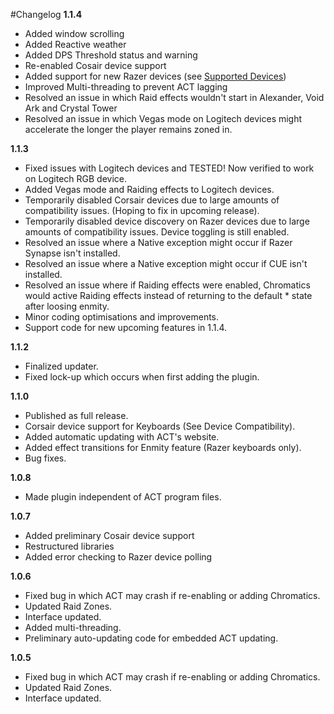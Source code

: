 #Changelog
**1.1.4**
* Added window scrolling
* Added Reactive weather
* Added DPS Threshold status and warning
* Re-enabled Cosair device support
* Added support for new Razer devices (see [Supported Devices](https://github.com/roxaskeyheart/Chromatics/blob/master/README.md))
* Improved Multi-threading to prevent ACT lagging
* Resolved an issue in which Raid effects wouldn't start in Alexander, Void Ark and Crystal Tower
* Resolved an issue in which Vegas mode on Logitech devices might accelerate the longer the player remains zoned in.

**1.1.3**

* Fixed issues with Logitech devices and TESTED! Now verified to work on Logitech RGB device.
* Added Vegas mode and Raiding effects to Logitech devices.
* Temporarily disabled Corsair devices due to large amounts of compatibility issues. (Hoping to fix in upcoming release).
* Temporarily disabled device discovery on Razer devices due to large amounts of compatibility issues. Device toggling is still enabled.
* Resolved an issue where a Native exception might occur if Razer Synapse isn't installed.
* Resolved an issue where a Native exception might occur if CUE isn't installed.
* Resolved an issue where if Raiding effects were enabled, Chromatics would active Raiding effects instead of returning to the default * state after loosing enmity.
* Minor coding optimisations and improvements.
* Support code for new upcoming features in 1.1.4.

**1.1.2**
* Finalized updater.
* Fixed lock-up which occurs when first adding the plugin.

**1.1.0**

* Published as full release.
* Corsair device support for Keyboards (See Device Compatibility).
* Added automatic updating with ACT's website.
* Added effect transitions for Enmity feature (Razer keyboards only).
* Bug fixes.

**1.0.8**

* Made plugin independent of ACT program files.

**1.0.7**

* Added preliminary Cosair device support
* Restructured libraries
* Added error checking to Razer device polling

**1.0.6**

* Fixed bug in which ACT may crash if re-enabling or adding Chromatics.
* Updated Raid Zones.
* Interface updated.
* Added multi-threading.
* Preliminary auto-updating code for embedded ACT updating.

**1.0.5**

* Fixed bug in which ACT may crash if re-enabling or adding Chromatics.
* Updated Raid Zones.
* Interface updated.
